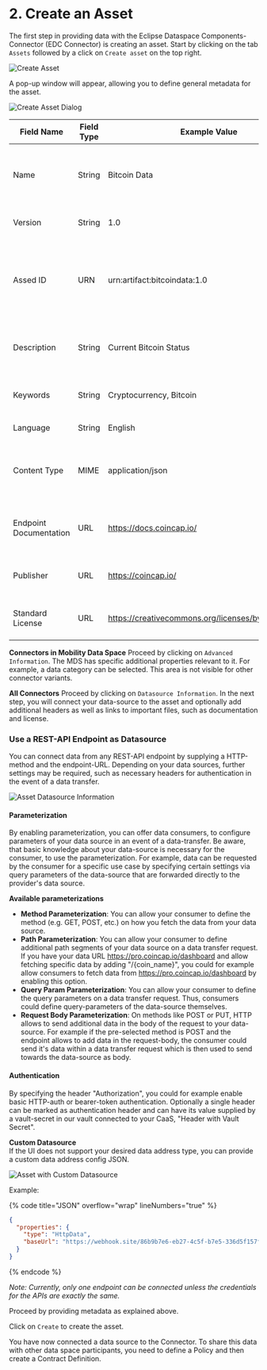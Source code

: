 # 2. Create an Asset

The first step in providing data with the Eclipse Dataspace Components-Connector (EDC Connector) is creating an asset. Start by clicking on the tab ```Assets``` followed by a click on ```Create asset``` on the top right.

![Create Asset](/docs/images/edc-ui-create-asset.png)

A pop-up window will appear, allowing you to define general metadata for the asset.

![Create Asset Dialog](/docs/images/edc-ui-create-asset-dialog.png)

| Field Name          | Field Type | Example Value                                    | Description |
|---------------------|------------|--------------------------------------------------|-------------|
| Name                | String     | Bitcoin Data                                     | This name will also be the name of the data offering displayed in the catalog. |
| Version             | String     | 1.0                                              | Information on the version of the data |
| Assed ID            | URN        | urn:artifact:bitcoindata:1.0                     | ID will automatically be generated and will follow a URL-format and be prefixed by urn:artifact: |
| Description         | String     | Current Bitcoin Status                           | Provide a more detailed description of the asset content. |
| Keywords            | String     | Cryptocurrency, Bitcoin                          | Keywords make the data offer easier to find. |
| Language            | String     | English                                          | Language of the content |
| Content Type        | MIME       | application/json                                 | Describes the content type of the data as a MIME type, see [MIME Types](https://developer.mozilla.org/en-US/docs/Web/HTTP/Basics_of_HTTP/MIME_types/Common_types) |
| Endpoint Documentation | URL    | https://docs.coincap.io/                         | Link to the technical documentation about the data to be received. |
| Publisher           | URL        | https://coincap.io/                              | URL of the original publisher of the data. |
| Standard License    | URL        | https://creativecommons.org/licenses/by/4.0/deed.en | Link to the license under which the data are offered |

**Connectors in Mobility Data Space**
Proceed by clicking on ```Advanced Information```.
The MDS has specific additional properties relevant to it. For example, a data category can be selected.
This area is not visible for other connector variants.

**All Connectors**
Proceed by clicking on ```Datasource Information```. In the next step, you will connect your data-source to the asset and optionally add additional headers as well as links to important files, such as documentation and license.

### Use a REST-API Endpoint as Datasource
You can connect data from any REST-API endpoint by supplying a HTTP-method and the endpoint-URL. Depending on your data sources, further settings may be required, such as necessary headers for authentication in the event of a data transfer.

![Asset Datasource Information](/docs/images/edc-ui-create-asset-datasource.png)

#### Parameterization
By enabling parameterization, you can offer data consumers, to configure parameters of your data source in an event of a data-transfer. Be aware, that basic knowledge about your data-source is necessary for the consumer, to use the parameterization. For example, data can be requested by the consumer for a specific use case by specifying certain settings via query parameters of the data-source that are forwarded directly to the provider's data source.

**Available parameterizations**
- **Method Parameterization**: You can allow your consumer to define the method (e.g. GET, POST, etc.) on how you fetch the data from your data source.
- **Path Parameterization**: You can allow your consumer to define additional path segments of your data source on a data transfer request. If you have your data URL https://pro.coincap.io/dashboard and allow fetching specific data by adding "/{coin_name}", you could for example allow consumers to fetch data from https://pro.coincap.io/dashboard by enabling this option.
- **Query Param Parameterization**: You can allow your consumer to define the query parameters on a data transfer request. Thus, consumers could define query-parameters of the data-source themselves. 
- **Request Body Parameterization**: On methods like POST or PUT, HTTP allows to send additional data in the body of the request to your data-source. For example if the pre-selected method is POST and the endpoint allows to add data in the request-body, the consumer could send it's data within a data transfer request which is then used to send towards the data-source as body.

#### Authentication
By specifying the header "Authorization", you could for example enable basic HTTP-auth or bearer-token authentication. Optionally a single header can be marked as authentication header and can have its value supplied by a vault-secret in our vault connected to your CaaS, "Header with Vault Secret". 

**Custom Datasource**  
If the UI does not support your desired data address type, you can provide a custom data address config JSON.

![Asset with Custom Datasource](/docs/images/edc-ui-create-asset-datasource-custom.png)

Example:

{% code title="JSON" overflow="wrap" lineNumbers="true" %}
```json
{
  "properties": {
    "type": "HttpData",
    "baseUrl": "https://webhook.site/86b9b7e6-eb27-4c5f-b7e5-336d5f157f15"
  }
}
```
{% endcode %}

*Note: Currently, only one endpoint can be connected unless the credentials for the APIs are exactly the same.*

Proceed by providing metadata as explained above.

Click on ```Create``` to create the asset.

You have now connected a data source to the Connector. To share this data with other data space participants, you need to define a Policy and then create a Contract Definition.
 
